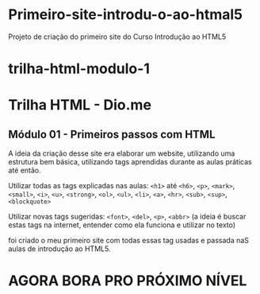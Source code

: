 # Primeiro-site-introdu-o-ao-htmal5
Projeto de criação do primeiro site do Curso Introdução ao HTML5

# trilha-html-modulo-1
# Trilha HTML - Dio.me
## Módulo 01 - Primeiros passos com HTML

A ideia da criação desse site era elaborar um website, utilizando uma estrutura bem básica, utilizando tags aprendidas durante as aulas práticas até então. 

Utilizar todas as tags explicadas nas aulas: `<h1>` até `<h6>`, `<p>`, `<mark>`, `<small>`, `<i>`, `<u>`, `<strong>`, `<ol>`, `<ul>`, `<li>`, `<a>`, `<hr>`, `<sub>`, `<sup>`, `<blockquote>`

Utilizar novas tags sugeridas: `<font>`, `<del>`, `<p>`, `<abbr>` (a ideia é buscar estas tags na internet, entender como ela funciona e utilizar no texto)

foi criado o meu primeiro site com todas essas tag usadas e passada naS aulas de introdução ao HTML5.

# AGORA BORA PRO PRÓXIMO NÍVEL 

